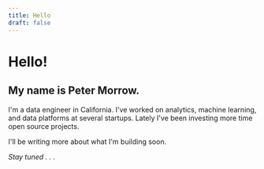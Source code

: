 ```yaml
---
title: Hello
draft: false
---
```


# Hello!

## My name is Peter Morrow.

I'm a data engineer in California. I've worked on analytics, machine learning, and data platforms at several startups. Lately I've been investing more time open source projects.

I'll be writing more about what I'm building soon.

*Stay tuned . . .*
